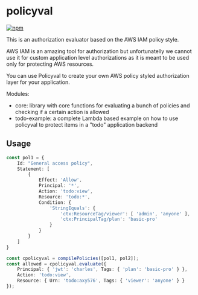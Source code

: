 # policyval

[![npm](https://img.shields.io/npm/v/@policyval/core)](https://www.npmjs.com/package/@policyval/core)
<!-- [![npm](https://img.shields.io/npm/dw/@policyval/core)](https://www.npmjs.com/package/@policyval/core) -->

This is an authorization evaluator based on the AWS IAM policy style.

AWS IAM is an amazing tool for authorization but unfortunatelly we cannot use it for custom application level authorizations as it is meant to be used only for protecting AWS resources.

You can use Policyval to create your own AWS policy styled authorization layer for your application.

Modules:

- core: library with core functions for evaluating a bunch of policies and checking if a certain action is allowed
- todo-example: a complete Lambda based example on how to use policyval to protect items in a "todo" application backend

## Usage

```ts
const pol1 = {
    Id: "General access policy",
    Statement: [
        {
            Effect: 'Allow',
            Principal: '*',
            Action: 'todo:view',
            Resource: 'todo:*',
            Condition: {
                'StringEquals': { 
                    'ctx:ResourceTag/viewer': [ 'admin', 'anyone' ],
                    'ctx:PrincipalTag/plan': 'basic-pro'
                }
            }
        }
    ]
}

const cpolicyval = compilePolicies([pol1, pol2]);
const allowed = cpolicyval.evaluate({
    Principal: { 'jwt': 'charles', Tags: { 'plan': 'basic-pro' } },
    Action: 'todo:view',
    Resource: { Urn: 'todo:axy576', Tags: { 'viewer': 'anyone' } }
});

```
